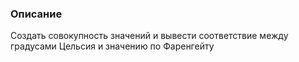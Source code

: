 <h3>Описание</h3>
Создать совокупность значений и вывести соответствие между градусами Цельсия и значению по Фаренгейту
